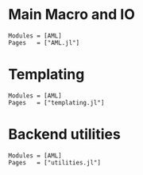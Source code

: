 ```@index
```

# Main Macro and IO

```@autodocs
Modules = [AML]
Pages   = ["AML.jl"]
```


# Templating

```@autodocs
Modules = [AML]
Pages   = ["templating.jl"]
```

# Backend utilities

```@autodocs
Modules = [AML]
Pages   = ["utilities.jl"]
```
